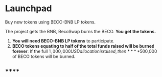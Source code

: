 # Launchpad

Buy new tokens using BECO-BNB LP tokens. 

The project gets the BNB, BecoSwap burns the BECO. **You get the tokens.**

1. **You will need BECO-BNB LP tokens** to participate.
2. **BECO tokens equating to half of the total funds raised will be burned forever**: If the full $1,000,000 USD allocation is raised, then ****$500,000 of BECO tokens will be burned.

## \*\*\*\*

  


